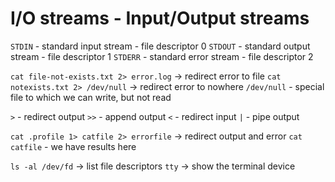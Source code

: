 # I/O streams - Input/Output streams

`STDIN` - standard input stream - file descriptor 0
`STDOUT` - standard output stream - file descriptor 1
`STDERR` - standard error stream - file descriptor 2

`cat file-not-exists.txt 2> error.log` -> redirect error to file
`cat notexists.txt 2> /dev/null`   -> redirect error to nowhere
`/dev/null` - special file to which we can write, but not read


`>` - redirect output
`>>` - append output
`<` - redirect input
`|` - pipe output



`cat .profile 1> catfile 2> errorfile` -> redirect output and error
`cat catfile` - we have results here


`ls -al /dev/fd` -> list file descriptors
`tty` -> show the terminal device